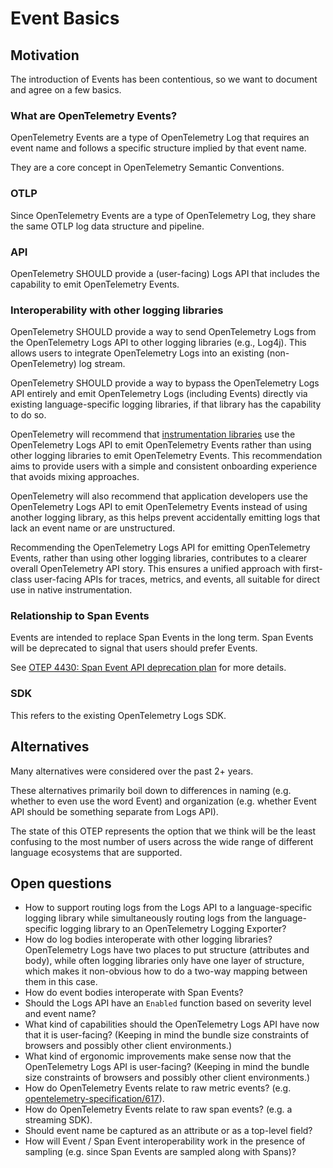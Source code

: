 # Event Basics

## Motivation

The introduction of Events has been contentious, so we want to document and agree on a few basics.

### What are OpenTelemetry Events?

OpenTelemetry Events are a type of OpenTelemetry Log that requires an event name and follows a specific structure implied by that event name.

They are a core concept in OpenTelemetry Semantic Conventions.

### OTLP

Since OpenTelemetry Events are a type of OpenTelemetry Log, they share the same OTLP log data structure and pipeline.

### API

OpenTelemetry SHOULD provide a (user-facing) Logs API that includes the capability to emit OpenTelemetry Events.

### Interoperability with other logging libraries

OpenTelemetry SHOULD provide a way to send OpenTelemetry Logs from the OpenTelemetry Logs API to other logging libraries (e.g., Log4j).
This allows users to integrate OpenTelemetry Logs into an existing (non-OpenTelemetry) log stream.

OpenTelemetry SHOULD provide a way to bypass the OpenTelemetry Logs API entirely and emit OpenTelemetry Logs (including Events)
directly via existing language-specific logging libraries, if that library has the capability to do so.

OpenTelemetry will recommend that
[instrumentation libraries](../specification/glossary.md#instrumentation-library)
use the OpenTelemetry Logs API to emit OpenTelemetry Events rather than using other logging libraries to emit OpenTelemetry Events. This recommendation aims to provide users with a simple and consistent
onboarding experience that avoids mixing approaches.

OpenTelemetry will also recommend that application developers use the OpenTelemetry Logs API to emit OpenTelemetry Events instead of using another
logging library, as this helps prevent accidentally emitting logs that lack an event name or are unstructured.

Recommending the OpenTelemetry Logs API for emitting OpenTelemetry Events, rather than using other logging libraries, contributes to a clearer overall
OpenTelemetry API story. This ensures a unified approach with first-class user-facing APIs for traces, metrics, and events,
all suitable for direct use in native instrumentation.

### Relationship to Span Events

Events are intended to replace Span Events in the long term.
Span Events will be deprecated to signal that users should prefer Events.

See [OTEP 4430: Span Event API deprecation plan](4430-span-event-deprecation-plan.md)
for more details.

### SDK

This refers to the existing OpenTelemetry Logs SDK.

## Alternatives

Many alternatives were considered over the past 2+ years.

These alternatives primarily boil down to differences in naming (e.g. whether to even use the word Event)
and organization (e.g. whether Event API should be something separate from Logs API).

The state of this OTEP represents the option that we think will be the least confusing to the most number of users across the wide range of different language ecosystems that are supported.

## Open questions

* How to support routing logs from the Logs API to a language-specific logging library
  while simultaneously routing logs from the language-specific logging library to an OpenTelemetry Logging Exporter?
* How do log bodies interoperate with other logging libraries?
  OpenTelemetry Logs have two places to put structure (attributes and body), while often logging libraries only have one layer of structure,
  which makes it non-obvious how to do a two-way mapping between them in this case.
* How do event bodies interoperate with Span Events?
* Should the Logs API have an `Enabled` function based on severity level and event name?
* What kind of capabilities should the OpenTelemetry Logs API have now that it is user-facing?
  (Keeping in mind the bundle size constraints of browsers and possibly other client environments.)
* What kind of ergonomic improvements make sense now that the OpenTelemetry Logs API is user-facing?
  (Keeping in mind the bundle size constraints of browsers and possibly other client environments.)
* How do OpenTelemetry Events relate to raw metric events?
  (e.g. [opentelemetry-specification/617](https://github.com/open-telemetry/opentelemetry-specification/issues/617)).
* How do OpenTelemetry Events relate to raw span events?
  (e.g. a streaming SDK).
* Should event name be captured as an attribute or as a top-level field?
* How will Event / Span Event interoperability work in the presence of sampling (e.g. since Span Events are sampled along with Spans)?
